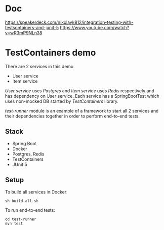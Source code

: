 # Doc

https://speakerdeck.com/nikolayk812/integration-testing-with-testsontainers-and-junit-5
https://www.youtube.com/watch?v=wR3mP9NLn38


# TestContainers demo

There are 2 services in this demo:

- User service
- Item service


*User service* uses *Postgres* and *Item service* uses *Redis* respectively and has dependency on User service. Each service has a SpringBootTest which uses non-mocked DB started by *TestContainers* library.  

*test-runner* module is an example of a framework to start all 2 services and their dependencies  together in order to perform end-to-end tests.

## Stack

- Spring Boot
- Docker
- Postgres, Redis
- TestContainers
- JUnit 5

## Setup

To build all services in Docker:
```
sh build-all.sh
```

To run end-to-end tests:
```
cd test-runner
mvn test
```
